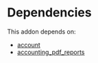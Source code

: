 # Dependencies

This addon depends on:

- [account](https://github.com/bringout/oca-ocb-accounting/tree/b1c998669b4208f15f21ea1c06eda9ff97b5e834/odoo-bringout-oca-ocb-account)
- [accounting_pdf_reports](https://github.com/bringout/odoomates/tree/f6e454411ebdf6f0d775784b01e1b880748e0012/odoo-bringout-odoomates-accounting_pdf_reports)
